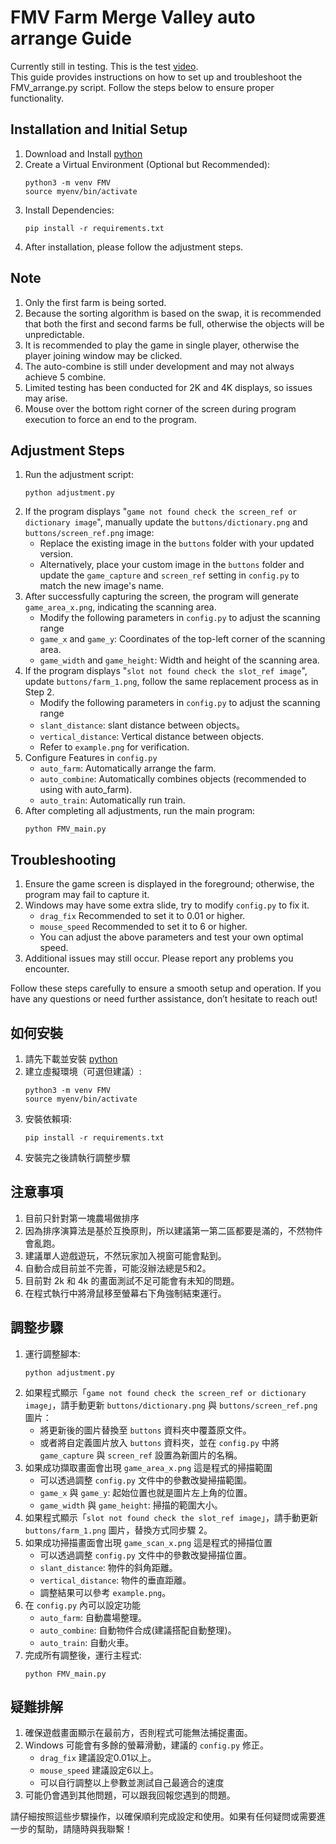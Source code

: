 # FMV Farm Merge Valley auto arrange Guide
Currently still in testing. This is the test [video](https://www.youtube.com/watch?v=c2oZA5ccOqs).  
This guide provides instructions on how to set up and troubleshoot the FMV_arrange.py script. Follow the steps below to ensure proper functionality.
## Installation and Initial Setup
1. Download and Install [python](https://www.python.org/)
2. Create a Virtual Environment (Optional but Recommended):
   ```
   python3 -m venv FMV
   source myenv/bin/activate
   ```
3. Install Dependencies:
   ```
   pip install -r requirements.txt
   ```
4. After installation, please follow the adjustment steps.
## Note
1. Only the first farm is being sorted.
2. Because the sorting algorithm is based on the swap, it is recommended that both the first and second farms be full, otherwise the objects will be unpredictable.
3. It is recommended to play the game in single player, otherwise the player joining window may be clicked.
4. The auto-combine is still under development and may not always achieve 5 combine.
5. Limited testing has been conducted for 2K and 4K displays, so issues may arise.
6. Mouse over the bottom right corner of the screen during program execution to force an end to the program.
## Adjustment Steps
1. Run the adjustment script:
   ```
   python adjustment.py
   ```
3. If the program displays "`game not found check the screen_ref or dictionary image`", manually update the `buttons/dictionary.png` and `buttons/screen_ref.png` image:
   * Replace the existing image in the `buttons` folder with your updated version.
   * Alternatively, place your custom image in the `buttons` folder and update the `game_capture` and `screen_ref` setting in `config.py` to match the new image's name.
4. After successfully capturing the screen, the program will generate `game_area_x.png`, indicating the scanning area.
   * Modify the following parameters in `config.py` to adjust the scanning range
   * `game_x` and `game_y`: Coordinates of the top-left corner of the scanning area.
   * `game_width` and `game_height`: Width and height of the scanning area.
4. If the program displays "`slot not found check the slot_ref image`", update `buttons/farm_1.png`, follow the same replacement process as in Step 2.
   * Modify the following parameters in `config.py` to adjust the scanning range
   * `slant_distance`: slant distance between objects。
   * `vertical_distance`: Vertical distance between objects.
   * Refer to `example.png` for verification.
5. Configure Features in `config.py`
   * `auto_farm`: Automatically arrange the farm.
   * `auto_combine`: Automatically combines objects (recommended to using with auto_farm).
   * `auto_train`: Automatically run train.
7. After completing all adjustments, run the main program:
   ```
   python FMV_main.py
   ```
## Troubleshooting
1. Ensure the game screen is displayed in the foreground; otherwise, the program may fail to capture it.
2. Windows may have some extra slide, try to modify `config.py` to fix it.
   * `drag_fix` Recommended to set it to 0.01 or higher.
   * `mouse_speed` Recommended to set it to 6 or higher.
   * You can adjust the above parameters and test your own optimal speed.
3. Additional issues may still occur. Please report any problems you encounter.

Follow these steps carefully to ensure a smooth setup and operation. If you have any questions or need further assistance, don’t hesitate to reach out!

## 如何安裝
1. 請先下載並安裝 [python](https://www.python.org/)
2. 建立虛擬環境（可選但建議）:
   ```
   python3 -m venv FMV
   source myenv/bin/activate
   ```
3. 安裝依賴項:
   ```
   pip install -r requirements.txt
   ```
4. 安裝完之後請執行調整步驟
## 注意事項
1. 目前只針對第一塊農場做排序
2. 因為排序演算法是基於互換原則，所以建議第一第二區都要是滿的，不然物件會亂跑。
3. 建議單人遊戲遊玩，不然玩家加入視窗可能會點到。
4. 自動合成目前並不完善，可能沒辦法總是5和2。
5. 目前對 2k 和 4k 的畫面測試不足可能會有未知的問題。
6. 在程式執行中將滑鼠移至螢幕右下角強制結束運行。
## 調整步驟
1. 運行調整腳本:
   ```
   python adjustment.py
   ```
2. 如果程式顯示「`game not found check the screen_ref or dictionary image`」，請手動更新 `buttons/dictionary.png` 與 `buttons/screen_ref.png` 圖片：
   * 將更新後的圖片替換至 `buttons` 資料夾中覆蓋原文件。
   * 或者將自定義圖片放入 `buttons` 資料夾，並在 `config.py` 中將 `game_capture` 與 `screen_ref` 設置為新圖片的名稱。
3. 如果成功擷取畫面會出現 `game_area_x.png` 這是程式的掃描範圍
   * 可以透過調整 `config.py` 文件中的參數改變掃描範圍。
   * `game_x` 與 `game_y`: 起始位置也就是圖片左上角的位置。
   * `game_width` 與 `game_height`: 掃描的範圍大小。
4. 如果程式顯示「`slot not found check the slot_ref image`」，請手動更新 `buttons/farm_1.png` 圖片，替換方式同步驟 2。
5. 如果成功掃描畫面會出現 `game_scan_x.png` 這是程式的掃描位置
   * 可以透過調整 `config.py` 文件中的參數改變掃描位置。
   * `slant_distance`: 物件的斜角距離。
   * `vertical_distance`: 物件的垂直距離。
   * 調整結果可以參考 `example.png`。
6. 在 `config.py` 內可以設定功能
   * `auto_farm`: 自動農場整理。
   * `auto_combine`: 自動物件合成(建議搭配自動整理)。
   * `auto_train`: 自動火車。
7. 完成所有調整後，運行主程式:
   ```
   python FMV_main.py
   ```
## 疑難排解
1. 確保遊戲畫面顯示在最前方，否則程式可能無法捕捉畫面。
2. Windows 可能會有多餘的螢幕滑動，建議的 `config.py` 修正。
   * `drag_fix` 建議設定0.01以上。
   * `mouse_speed` 建議設定6以上。
   * 可以自行調整以上參數並測試自己最適合的速度
3. 可能仍會遇到其他問題，可以跟我回報您遇到的問題。

請仔細按照這些步驟操作，以確保順利完成設定和使用。如果有任何疑問或需要進一步的幫助，請隨時與我聯繫！
